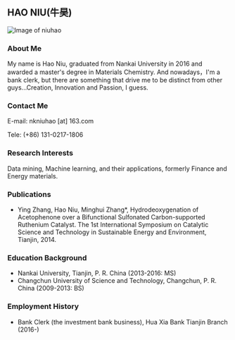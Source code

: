 ## HAO NIU(牛昊)

![Image of niuhao](https://hankniu01.github.io/image/niuh.jpg)

### About Me
My name is Hao Niu, graduated from Nankai University in 2016 and awarded a master's degree in Materials Chemistry. And nowadays，I'm a bank clerk, but there are something that drive me to be distinct from other guys...Creation, Innovation and Passion, I guess.

### Contact Me
E-mail: nkniuhao [at] 163.com

Tele: (+86) 131-0217-1806

### Research Interests
Data mining, Machine learning, and their applications, formerly Finance and Energy materials.

### Publications
* Ying Zhang, Hao Niu, Minghui Zhang*, Hydrodeoxygenation of Acetophenone over a Bifunctional Sulfonated Carbon-supported Ruthenium Catalyst. The 1st International Symposium on Catalytic Science and Technology in Sustainable Energy and Environment, Tianjin, 2014.

### Education Background
* Nankai University, Tianjin, P. R. China (2013-2016: MS)
* Changchun University of Science and Technology, Changchun, P. R. China (2009-2013: BS)

### Employment History
* Bank Clerk (the investment bank business), Hua Xia Bank Tianjin Branch (2016-)

